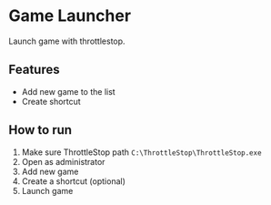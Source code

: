 # Game Launcher
Launch game with throttlestop.

## Features
- Add new game to the list
- Create shortcut

## How to run
1. Make sure ThrottleStop path ``` C:\ThrottleStop\ThrottleStop.exe ```
2. Open as administrator
3. Add new game
4. Create a shortcut (optional)
5. Launch game
